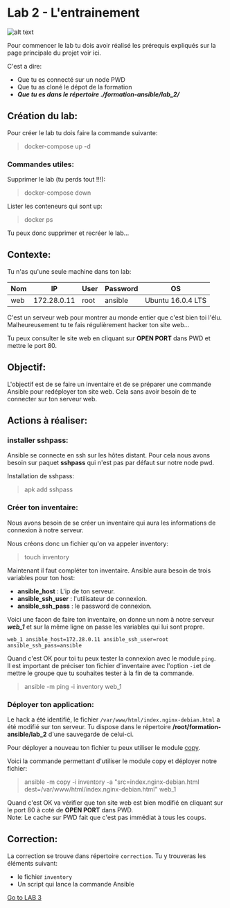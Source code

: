 # Lab 2 - L'entrainement
![alt text](https://media.giphy.com/media/26BRzQS5HXcEWM7du/giphy.gif "Ansible ?")

Pour commencer le lab tu dois avoir réalisé les prérequis expliqués sur la page principale du projet voir ici.

C'est a dire:
- Que tu es connecté sur un node PWD
- Que tu as cloné le dépot de la formation
- ***Que tu es dans le répertoire ./formation-ansible/lab_2/***

## Création du lab:
Pour créer le lab tu dois faire la commande suivante:
>docker-compose up -d
### Commandes utiles:
Supprimer le lab (tu perds tout !!!):
>docker-compose down  

Lister les conteneurs qui sont up:
>docker ps

Tu peux donc supprimer et recréer le lab...

## Contexte:

Tu n'as qu'une seule machine dans ton lab:  

| **Nom** | **IP** | **User** | **Password** | **OS** |
| --- | --- | --- | --- | --- |
| web | 172.28.0.11 | root | ansible | Ubuntu 16.0.4 LTS | 

C'est un serveur web pour montrer au monde entier que c'est bien toi l'élu. Malheureusement tu te fais régulièrement hacker ton site web...

Tu peux consulter le site web en cliquant sur **OPEN PORT** dans PWD et mettre le port 80.

## Objectif:

L'objectif est de se faire un inventaire et de se préparer une commande Ansible pour redéployer ton site web. Cela sans avoir besoin de te connecter sur ton serveur web.

## Actions à réaliser:
### installer sshpass:
Ansible se connecte en ssh sur les hôtes distant. Pour cela nous avons besoin sur paquet **sshpass** qui n'est pas par défaut sur notre node pwd.

Installation de sshpass:
> apk add sshpass

### Créer ton inventaire:
Nous avons besoin de se créer un inventaire qui aura les informations de connexion à notre serveur.

Nous créons donc un fichier qu'on va appeler inventory:
>touch inventory

Maintenant il faut compléter ton inventaire. Ansible aura besoin de trois variables pour ton host:
- **ansible_host** : L'ip de ton serveur.
- **ansible_ssh_user** : l'utilisateur de connexion.
- **ansible_ssh_pass** : le password de connexion.

Voici une facon de faire ton inventaire, on donne un nom à notre serveur ***web_1*** et sur la même ligne on passe les variables qui lui sont propre.
```
web_1 ansible_host=172.28.0.11 ansible_ssh_user=root ansible_ssh_pass=ansible
```

Quand c'est OK pour toi tu peux tester la connexion avec le module `ping`.  
Il est important de préciser ton fichier d'inventaire avec l'option `-i`et de mettre le groupe que tu souhaites tester à la fin de ta commande.

> ansible -m ping -i inventory web_1

### Déployer ton application:

Le hack a été identifié, le fichier `/var/www/html/index.nginx-debian.html` a été modifié sur ton serveur.
Tu dispose dans le répertoire **/root/formation-ansible/lab_2** d'une sauvegarde de celui-ci. 

Pour déployer a nouveau ton fichier tu peux utiliser le module [copy](https://docs.ansible.com/ansible/latest/modules/file_module.html).

Voici la commande permettant d'utiliser le module copy et déployer notre fichier:
> ansible -m copy -i inventory -a "src=index.nginx-debian.html dest=/var/www/html/index.nginx-debian.html" web_1

Quand c'est OK va vérifier que ton site web est bien modifié en cliquant sur le port 80 à coté de **OPEN PORT** dans PWD.  
Note: Le cache sur PWD fait que c'est pas immédiat à tous les coups.

## Correction:

La correction se trouve dans répertoire `correction`. Tu y trouveras les éléments suivant:
- le fichier `inventory`
- Un script qui lance la commande Ansible

[Go to LAB 3](https://github.com/acoilier/formation_ansible/tree/master/lab_3)
